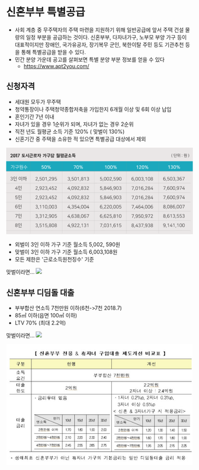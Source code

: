 # 신혼부부 특별공급

* 사회 계층 중 무주택자의 주택 마련을 지원하기 위해 일반공급에 앞서 주택 건설 물량의 일정 부분을 공급하는 것이다. 신혼부부, 다자녀가구, 노부모 부양 가구 등이 대표적이지만 장애인, 국가유공자, 장기복무 군인, 북한이탈 주민 등도 기관추천 등을 통해 특별공급을 받을 수 있다.
* 민간 분양 가운데 공고를 살펴보면 특별 분양 부분 정보를 얻을 수 있다
	* https://www.apt2you.com/

## 신청자격
* 세대원 모두가 무주택
* 청약통장이나 주택청약종합저축을 가입한지 6개월 이상 및 6회 이상 납입 
* 혼인기간 7년 이내
* 자녀가 있을 경우 1순위가 되며, 자녀가 없는 경우 2순위
* 직전 년도 월평균 소득 기준 120% ( 맞벌이 130%)
* 신혼기간 중 주택을 소유한 적 있으면 특별공급 대상에서 제외

<img src="/assets/images/21.png">

* 외벌이 3인 이하 가구 기준 월소득 5,002, 590원
* 맞벌이 3인 이하 가구 기준 월소득 6,003,108원
* 모든 제한은 '근로소득원천징수' 기준

맞벌이라면...  <img src="https://twemoji.maxcdn.com/2/72x72/1f64b-1f3fb-200d-2642-fe0f.png" width="50">

## 신혼부부 디딤돌 대출
* 부부합산 연소득 7천만원 이하(6천->7천 2018.7)
* 85㎡ 이하(읍면 100㎡ 이하)
* LTV 70% (최대 2.2억)
 
맞벌이라면...  <img src="https://twemoji.maxcdn.com/2/72x72/1f64b-1f3fb-200d-2642-fe0f.png" width="50">

<img src="/assets/images/22.jpg">